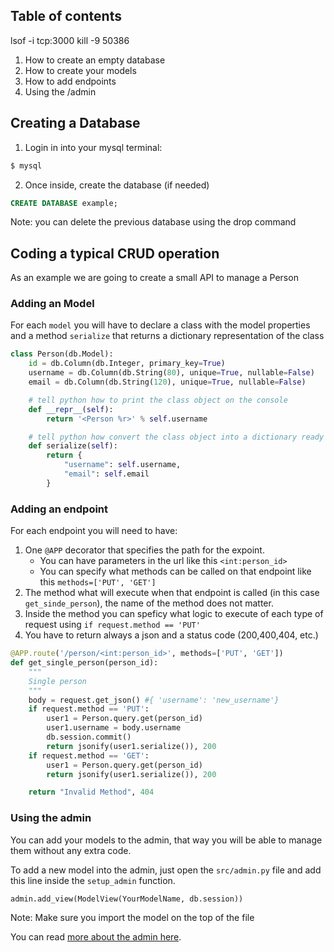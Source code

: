## Table of contents
lsof -i tcp:3000
kill -9 50386
1. How to create an empty database
2. How to create your models
3. How to add endpoints
4. Using the /admin

## Creating a Database

1. Login in into your mysql terminal:
```sh
$ mysql
```
2. Once inside, create the database (if needed)
```sql
CREATE DATABASE example;
```
Note: you can delete the previous database using the drop command

## Coding a typical CRUD operation

As an example we are going to create a small API to manage a Person

### Adding an Model

For each `model` you will have to declare a class with the model properties and a method `serialize` that returns a dictionary representation of the class

```py
class Person(db.Model):
    id = db.Column(db.Integer, primary_key=True)
    username = db.Column(db.String(80), unique=True, nullable=False)
    email = db.Column(db.String(120), unique=True, nullable=False)

    # tell python how to print the class object on the console
    def __repr__(self):
        return '<Person %r>' % self.username

    # tell python how convert the class object into a dictionary ready to jsonify
    def serialize(self):
        return {
            "username": self.username,
            "email": self.email
        }

```

### Adding an endpoint

For each endpoint you will need to have:
1. One `@APP` decorator that specifies the path for the expoint.
    - You can have parameters in the url like this `<int:person_id>`
    - You can specify what methods can be called on that endpoint like this `methods=['PUT', 'GET']`
2. The method what will execute when that endpoint is called (in this case `get_sinde_person`), the name of the method does not matter.
3. Inside the method you can speficy what logic to execute of each type of request using `if request.method == 'PUT'`
4. You have to return always a json and a status code (200,400,404, etc.)

```py
@APP.route('/person/<int:person_id>', methods=['PUT', 'GET'])
def get_single_person(person_id):
    """
    Single person
    """
    body = request.get_json() #{ 'username': 'new_username'}
    if request.method == 'PUT':
        user1 = Person.query.get(person_id)
        user1.username = body.username
        db.session.commit()
        return jsonify(user1.serialize()), 200
    if request.method == 'GET':
        user1 = Person.query.get(person_id)
        return jsonify(user1.serialize()), 200

    return "Invalid Method", 404
```

### Using the admin

You can add your models to the admin, that way you will be able to manage them without any extra code.

To add a new model into the admin, just open the `src/admin.py` file and add this line inside the `setup_admin` function.

```python
admin.add_view(ModelView(YourModelName, db.session))
```

Note: Make sure you import the model on the top of the file

You can read [more about the admin here](https://github.com/4GeeksAcademy/flask-rest-hello/blob/master/docs/ADMIN.md).
